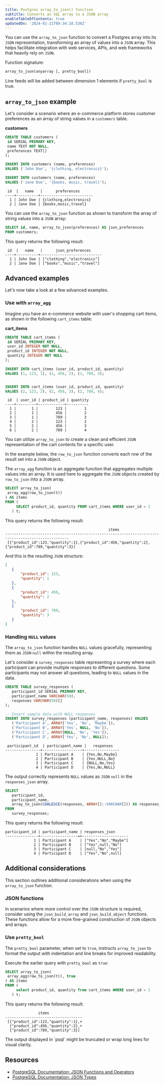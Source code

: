 ```yaml
---
title: Postgres array_to_json() function
subtitle: Converts an SQL array to a JSON array
enableTableOfContents: true
updatedOn: '2024-01-21T09:34:18.536Z'
---
```


You can use the `array_to_json` function to convert a Postgres array into its `JSON` representation, transforming an array of values into a `JSON` array. This helps facilitate integration with web services, APIs, and web frameworks that heavily rely on `JSON`.

Function signature:

```sql
array_to_json(anyarray [, pretty_bool])
```

Line feeds will be added between dimension 1 elements if `pretty_bool` is true.

## `array_to_json` example

Let's consider a scenario where an e-commerce platform stores customer preferences as an array of string values in a `customers` table.

**customers**

```sql
CREATE TABLE customers (
 id SERIAL PRIMARY KEY,
 name TEXT NOT NULL,
 preferences TEXT[]
);

INSERT INTO customers (name, preferences)
VALUES ('John Doe', '{clothing, electronics}');

INSERT INTO customers (name, preferences)
VALUES ('Jane Doe', '{books, music, travel}');
```

```
 id  |   name   |      preferences       
----+----------+------------------------
  1 | John Doe | {clothing,electronics}
  2 | Jane Doe | {books,music,travel}
```

You can use the `array_to_json` function as shown to transform the array of string values into a `JSON` array:

```sql
SELECT id, name, array_to_json(preferences) AS json_preferences
FROM customers;
```

This query returns the following result:

```
 id  |   name   |      json_preferences      
----+----------+----------------------------
  1 | John Doe | ["clothing","electronics"]
  2 | Jane Doe | ["books","music","travel"]
```

## Advanced examples

Let's now take a look at a few advanced examples.

### Use with `array_agg`

Imagine you have an e-commerce website with user's shopping cart items, as shown in the following `cart_items` table:

**cart_items**

```sql
CREATE TABLE cart_items (
 id SERIAL PRIMARY KEY,
 user_id INTEGER NOT NULL,
 product_id INTEGER NOT NULL,
 quantity INTEGER NOT NULL
);

INSERT INTO cart_items (user_id, product_id, quantity)
VALUES (1, 123, 1), (1, 456, 2), (1, 789, 3);


INSERT INTO cart_items (user_id, product_id, quantity)
VALUES (2, 123, 2), (2, 456, 3), (2, 789, 4);
```

```
 id  | user_id | product_id | quantity 
----+---------+------------+----------
  1 |       1 |        123 |        1
  2 |       1 |        456 |        2
  3 |       1 |        789 |        3
  4 |       2 |        123 |        2
  5 |       2 |        456 |        3
  6 |       2 |        789 |        4
```

You can utilize `array_to_json` to create a clean and efficient `JSON` representation of the cart contents for a specific user.

In the example below, the `row_to_json` function converts each row of the result set into a `JSON` object.

The `array_agg` function is an aggregate function that aggregates multiple values into an array. It is used here to aggregate the `JSON` objects created by `row_to_json` into a `JSON` array.

```sql
SELECT array_to_json(
 array_agg(row_to_json(t))
) AS items
FROM (
     SELECT product_id, quantity FROM cart_items WHERE user_id = 1
   ) t;
```

This query returns the following result:

```shell
                                               items                                               
---------------------------------------------------------------------------------------------------
 [{"product_id":123,"quantity":1},{"product_id":456,"quantity":2},{"product_id":789,"quantity":3}]
```

And this is the resulting `JSON` structure:


```json
[
   {
       "product_id": 123,
       "quantity": 1
   },
   {
       "product_id": 456,
       "quantity": 2
   },
   {
       "product_id": 789,
       "quantity": 3
   }
]
```

### Handling `NULL` values

The `array_to_json` function handles `NULL` values gracefully, representing them as `JSON` `null` within the resulting array.

Let's consider a `survey_responses` table representing a survey where each participant can provide multiple responses to different questions. Some participants may not answer all questions, leading to `NULL` values in the data.

```sql
CREATE TABLE survey_responses (
   participant_id SERIAL PRIMARY KEY,
   participant_name VARCHAR(50),
   responses VARCHAR(50)[]
);

-- Insert sample data with NULL responses
INSERT INTO survey_responses (participant_name, responses) VALUES
   ('Participant A', ARRAY['Yes', 'No', 'Maybe']),
   ('Participant B', ARRAY['Yes', NULL, 'No']),
   ('Participant C', ARRAY[NULL, 'No', 'Yes']),
   ('Participant D', ARRAY['Yes', 'No', NULL]);
```

```
 participant_id  | participant_name |   responses    
----------------+------------------+----------------
              1 | Participant A    | {Yes,No,Maybe}
              2 | Participant B    | {Yes,NULL,No}
              3 | Participant C    | {NULL,No,Yes}
              4 | Participant D    | {Yes,No,NULL}
```

The output correctly represents `NULL` values as `JSON` `null` in the `responses_json` array.

```sql
SELECT
   participant_id,
   participant_name,
   array_to_json(COALESCE(responses, ARRAY[]::VARCHAR[])) AS responses_json
FROM
   survey_responses;
```

This query returns the following result:

```
participant_id | participant_name | responses_json    
---------------+-----------------=+---------------------
             1 | Participant A    | ["Yes","No","Maybe"]
             2 | Participant B    | ["Yes",null,"No"]
             3 | Participant C    | [null,"No","Yes"]
             4 | Participant D    | ["Yes","No",null]
```

## Additional considerations

This section outlines additional considerations when using the `array_to_json` function.

### JSON functions

In scenarios where more control over the `JSON` structure is required, consider using the `json_build_array` and `json_build_object` functions. These functions allow for a more fine-grained construction of `JSON` objects and arrays.

### Use `pretty_bool`

The `pretty_bool` parameter, when set to `true`, instructs `array_to_json` to format the output with indentation and line breaks for improved readability.

Execute the earlier query with `pretty_bool` as `true`:

```sql
SELECT array_to_json(
 array_agg(row_to_json(t)), true
) AS items
FROM (
     select product_id, quantity from cart_items WHERE user_id = 1
   ) t;
```

This query returns the following result:

```
               items               
-----------------------------------
 [{"product_id":123,"quantity":1},+
  {"product_id":456,"quantity":2},+
  {"product_id":789,"quantity":3}]
```

<Admonition type="note">
The output displayed in `psql` might be truncated or wrap long lines for visual clarity.
</Admonition> 

## Resources

- [PostgreSQL Documentation: JSON Functions and Operators](https://www.postgresql.org/docs/current/functions-json.html)
- [PostgreSQL Documentation: JSON Types](https://www.postgresql.org/docs/current/datatype-json.html)
